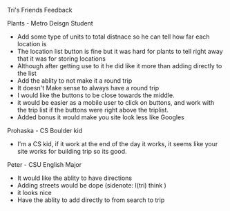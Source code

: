 Tri's Friends Feedback

Plants - Metro Deisgn Student
- Add some type of units to total distnace so he can tell how far each location is
- The location list button is fine but it was hard for plants to tell right away that it was for storing locations
 - Although after getting use to it he did like it more than adding directly to the list
- Add the ablity to not make it a round trip
 - It doesn't Make sense to always have a round trip
- I would like the buttons to be close towards the middle.
 - it would be easier as a mobile user to click on buttons, and work with the trip list if the buttons were right above the triplist.
 - Added bonus it would make you site look less like Googles

Prohaska - CS Boulder kid
- I'm a CS kid, if it work at the end of the day it works, it seems like your site works for building trip so its good.

Peter - CSU English Major 
- It would like the ablity to have directions
 - Adding streets would be dope (sidenote: I(tri) think )
- it looks nice 
- Have the ablity to add directly to from search to trip 